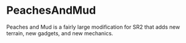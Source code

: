 # PeachesAndMud
Peaches and Mud is a fairly large modification for SR2 that adds new terrain, new gadgets, and new mechanics.
